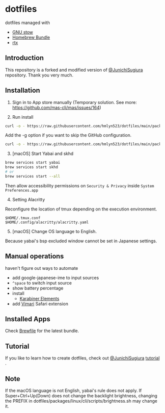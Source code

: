 # dotfiles

dotfiles managed with
- [GNU stow](https://www.gnu.org/software/stow/)
- [Homebrew Bundle](https://github.com/Homebrew/homebrew-bundle)
- [rtx](https://github.com/jdx/rtx)

## Introduction

This repository is a forked and modified version of [@JunichiSugiura](https://github.com/JunichiSugiura/dotfiles) repository. Thank you very much.

## Installation

1. Sign in to App store manually (Temporary solution. See more: <https://github.com/mas-cli/mas/issues/164>)

2. Run install

```sh
curl -o - https://raw.githubusercontent.com/hmlyn523/dotfiles/main/packages/cli/scripts/dotfiles | sh
```

Add the -g option if you want to skip the GitHub configuration.

```sh
curl -o - https://raw.githubusercontent.com/hmlyn523/dotfiles/main/packages/cli/scripts/dotfiles | sh -s -- -g
```

3. [macOS] Start Yabai and skhd

```sh
brew services start yabai
brew services start skhd
# or
brew services start --all
```
Then allow accessibility permissions on `Security & Privacy` inside `System Preferences.app`

4. Setting Alacritty

Reconfigure the location of tmux depending on the execution environment.
```
$HOME/.tmux.conf
$HOME/.config/alacritty/alacritty.yaml
```

5. [macOS] Change OS language to English.

Because yabai's bsp excluded window cannot be set in Japanese settings.

## Manual operations
haven't figure out ways to automate
- add google-japanese-ime to input sources
- `^space` to switch input source
- show battery percentage
- install
  - [Karabiner Elements](https://karabiner-elements.pqrs.org/)
- add [Vimari](https://apps.apple.com/us/app/vimari/id1480933944?mt=12) Safari extension

## Installed Apps

Check [Brewfile](./Brewfile) for the latest bundle.

## Tutorial

If you like to learn how to create dotfiles, check out [@JunichiSugiura](https://github.com/JunichiSugiura/dotfiles) [tutorial ](https://github.com/JunichiSugiura/tutorials/tree/master/dotfiles).

## Note

If the macOS language is not English, yabai's rule does not apply.
If Super+Ctrl+Up(Down) does not change the backlight brightness, changing the PREFIX in dotfiles/packages/linux/cli/scripts/brightness.sh may change it.
